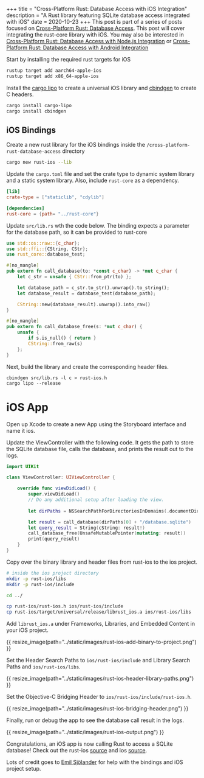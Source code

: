 +++
title = "Cross-Platform Rust: Database Access with iOS Integration"
description = "A Rust library featuring SQLite database access integrated with iOS"
date = 2020-10-23
+++
This post is part of a series of posts focused on 
[Cross-Platform Rust: Database Access](/posts/cross-platform-rust-database-access/). 
This post will cover integrating the rust-core library with iOS.  You may also be interested in
[Cross-Platform Rust: Database Access with Node.js Integration](/posts/cross-platform-rust-database-access-nodejs) or
[Cross-Platform Rust: Database Access with Android Integration](/posts/cross-platform-rust-database-access-android)

Start by installing the required rust targets for iOS
```bash
rustup target add aarch64-apple-ios
rustup target add x86_64-apple-ios
```

Install the [cargo lipo](https://crates.io/crates/cargo-lipo) to create a universal iOS library and 
[cbindgen](https://crates.io/crates/cbindgen) to create C headers.

```bash
cargo install cargo-lipo
cargo install cbindgen
```

## iOS Bindings

Create a new rust library for the iOS bindings inside  the `/cross-platform-rust-database-access` directory

```bash
cargo new rust-ios --lib
```

Update the `cargo.toml` file and set the crate type to dynamic system library and a static system library. Also, include
 `rust-core` as a dependency.
```toml
[lib]
crate-type = ["staticlib", "cdylib"]

[dependencies]
rust-core = {path= "../rust-core"}
```

Update `src/lib.rs` wth the code below.  The binding expects a parameter for the database path, so it can be provided to
 rust-core 
```rust
use std::os::raw::{c_char};
use std::ffi::{CString, CStr};
use rust_core::database_test;

#[no_mangle]
pub extern fn call_database(to: *const c_char) -> *mut c_char {
    let c_str = unsafe { CStr::from_ptr(to) };

    let database_path = c_str.to_str().unwrap().to_string();
    let database_result = database_test(database_path);

    CString::new(database_result).unwrap().into_raw()
}

#[no_mangle]
pub extern fn call_database_free(s: *mut c_char) {
    unsafe {
        if s.is_null() { return }
        CString::from_raw(s)
    };
}
```

Next, build the library and create the corresponding header files.

```
cbindgen src/lib.rs -l c > rust-ios.h
cargo lipo --release
```

# iOS App

Open up Xcode to create a new App using the Storyboard interface and name it ios.

Update the ViewController with the following code.  It gets the path to store the SQLite database file, calls the 
database, and prints the result out to the logs.  

```swift
import UIKit

class ViewController: UIViewController {

    override func viewDidLoad() {
        super.viewDidLoad()
        // Do any additional setup after loading the view.
        
        let dirPaths = NSSearchPathForDirectoriesInDomains(.documentDirectory, .userDomainMask, true)

        let result = call_database(dirPaths[0] + "/database.sqlite")
        let query_result = String(cString: result!)
        call_database_free(UnsafeMutablePointer(mutating: result))
        print(query_result)
    }
}
```

Copy over the binary library and header files from rust-ios to the ios project.

```bash
# inside the ios project directory
mkdir -p rust-ios/libs
mkdir -p rust-ios/include

cd ../

cp rust-ios/rust-ios.h ios/rust-ios/include
cp rust-ios/target/universal/release/librust_ios.a ios/rust-ios/libs
```

Add `librust_ios.a` under Frameworks, Libraries, and Embedded Content in your iOS project.

{{ resize_image(path="../static/images/rust-ios-add-binary-to-project.png") }}

Set the Header Search Paths to `ios/rust-ios/include` and Library Search Paths and `ios/rust-ios/libs`.

{{ resize_image(path="../static/images/rust-ios-header-library-paths.png") }}

Set the Objective-C Bridging Header to `ios/rust-ios/include/rust-ios.h`.

{{ resize_image(path="../static/images/rust-ios-bridging-header.png") }}

Finally, run or debug the app to see the database call result in the logs.

{{ resize_image(path="../static/images/rust-ios-output.png") }}


Congratulations, an iOS app is now calling Rust to access a SQLite database! Check out the rust-ios 
[source](https://github.com/logankeenan/cross-platform-rust-database-access/tree/main/rust-ios) and ios 
[source](https://github.com/logankeenan/cross-platform-rust-database-access/tree/main/ios).

Lots of credit goes to [Emil Sjölander](https://visly.app/blog/rust-on-ios) for help with the bindings and iOS project setup.

